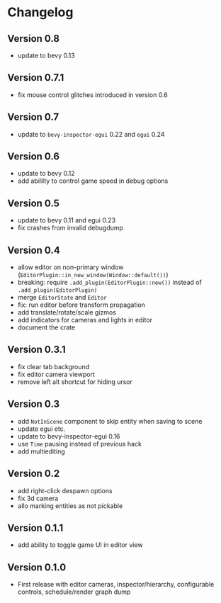 # Changelog

## Version 0.8
- update to bevy 0.13

## Version 0.7.1
- fix mouse control glitches introduced in version 0.6

## Version 0.7
- update to `bevy-inspector-egui` 0.22 and `egui` 0.24

## Version 0.6
- update to bevy 0.12
- add abililty to control game speed in debug options

## Version 0.5
- update to bevy 0.11 and egui 0.23
- fix crashes from invalid debugdump

## Version 0.4
- allow editor on non-primary window (`EditorPlugin::in_new_window(Window::default())`)
- breaking: require `.add_plugin(EditorPlugin::new())` instead of `.add_plugin(EditorPlugin)`
- merge `EditorState` and `Editor`
- fix: run editor before transform propagation
- add translate/rotate/scale gizmos
- add indicators for cameras and lights in editor
- document the crate

## Version 0.3.1
- fix clear tab background
- fix editor camera viewport
- remove left alt shortcut for hiding ursor

## Version 0.3
- add `NotInScene` component to skip entity when saving to scene
- update egui etc.
- update to bevy-inspector-egui 0.16
- use `Time` pausing instead of previous hack
- add multiediting

## Version 0.2
- add right-click despawn options
- fix 3d camera
- allo marking entities as not pickable

## Version 0.1.1
- add ability to toggle game UI in editor view

## Version 0.1.0
- First release with editor cameras, inspector/hierarchy, configurable controls, schedule/render graph dump
